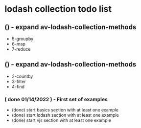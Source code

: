 # lodash collection todo list

## () - expand av-lodash-collection-methods
* 5-groupby
* 6-map
* 7-reduce

## () - expand av-lodash-collection-methods
* 2-countby
* 3-filter
* 4-find

### ( done 01/14/2022 ) - First set of examples
* (done) start basics section with at least one example
* (done) start lodash section with at least one example
* (done) start vjs section with at least one example

